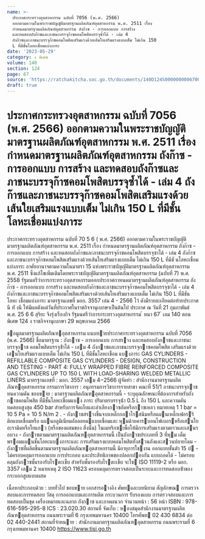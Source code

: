 ```yaml
---
name: >-
  ประกาศกระทรวงอุตสาหกรรม ฉบับที่ 7056 (พ.ศ. 2566)
  ออกตามความในพระราชบัญญัติมาตรฐานผลิตภัณฑ์อุตสาหกรรม พ.ศ. 2511 เรื่อง
  กำหนดมาตรฐานผลิตภัณฑ์อุตสาหกรรม ถังก๊าซ - การออกแบบ การสร้าง
  และทดสอบถังก๊าซและภาชนะบรรจุก๊าซคอมโพสิตบรรจุซ้ำได้ - เล่ม 4
  ถังก๊าซและภาชนะบรรจุก๊าซคอมโพสิตเสริมแรงด้วยเส้นใยเสริมแรงแบบเต็ม ไม่เกิน 150
  L ที่มีชั้นโลหะเชื่อมแบ่งภาระ
date: '2023-05-29'
category: ง พิเศษ
volume: 140
section: 124
page: 67
source: 'https://ratchakitcha.soc.go.th/documents/140D124S0000000006700.pdf'
draft: true
---
```


# ประกาศกระทรวงอุตสาหกรรม ฉบับที่ 7056 (พ.ศ. 2566) ออกตามความในพระราชบัญญัติมาตรฐานผลิตภัณฑ์อุตสาหกรรม พ.ศ. 2511 เรื่อง กำหนดมาตรฐานผลิตภัณฑ์อุตสาหกรรม ถังก๊าซ - การออกแบบ การสร้าง และทดสอบถังก๊าซและภาชนะบรรจุก๊าซคอมโพสิตบรรจุซ้ำได้ - เล่ม 4 ถังก๊าซและภาชนะบรรจุก๊าซคอมโพสิตเสริมแรงด้วยเส้นใยเสริมแรงแบบเต็ม ไม่เกิน 150 L ที่มีชั้นโลหะเชื่อมแบ่งภาระ

ประกาศกระทรวงอุตสาหกรรม ฉบับที่ 70 5 6 ( พ.ศ. 2566) ออกตามความในพระราชบัญญัติมาตรฐานผลิตภัณฑ์อุตสาหกรรม พ.ศ. 2511 เรื่อง กำหนดมาตรฐานผลิตภัณฑ์อุตสาหกรรม ถังก๊าซ - การออกแบบ การสร้าง และทดสอบถังก๊าซและภาชนะบรรจุก๊าซคอมโพสิตบรรจุซาได้ - เล่ม 4 ถังก๊าซและภาชนะบรรจุก๊าซคอมโพสิตเสริมแรงด้วยเส้นใยเสริมแรงแบบเต็ม ไม่เกิน 150 L ที่มีชั นโลหะเชื่อมแบ่งภาระ อาศัยอานาจตามความในมาตรา 15 แห่งพระราชบัญญัติมาตรฐานผลิตภัณฑ์อุตสาหกรรม พ.ศ. 2511 ซึ่งแก้ไขเพิ่มเติมโดยพระราชบัญญัติมาตรฐานผลิตภัณฑ์อุตสาหกรรม (ฉบับที่ 7) พ.ศ. 2558 รัฐมนตรีว่าการกระทรวงอุตสาหกรรมออกประกาศกาหนดมาตรฐานผลิตภัณฑ์อุตสาหกรรม ถังก๊าซ - การออกแบบ การสร้าง และทดสอบถังก๊าซและภาชนะบรรจุก๊าซคอมโพสิตบรรจุซาได้ - เล่ม 4 ถังก๊าซและภาชนะบรรจุก๊าซคอมโพสิตเสริมแรงด้วยเส้นใยเสริมแรงแบบเต็ม ไม่เกิน 150 L ที่มีชันโลหะ เชื่อมแบ่งภาระ มาตรฐานเลขที่ มอก. 3557 เล่ม 4 - 2566 ไว้ ดังมีรายละเอียดต่อท้ายประกาศนี ทั งนี ให้มีผลตังแต่วันที่ประกาศในราชกิจจานุเบกษาเป็นต้นไป ประกาศ ณ วันที่ 21 กุมภาพันธ์ พ.ศ. 25 6 6 สุริยะ จึงรุ่งเรืองกิจ รัฐมนตรีว่าการกระทรวงอุตสาหกรรม ้ หนา 67 ่ เลม 140 ตอนพิเศษ 124 ง ราชกิจจานุเบกษา 29 พฤษภาคม 2566

ขอมูลมาตรฐานผลิตภัณฑอุตสาหกรรม แนบทายประกาศกระทรวงอุตสาหกรรม ฉบับที่ 7056 (พ.ศ. 2566) ชื่อมาตรฐาน : ถังกาซ - การออกแบบ การสราง และทดสอบถังกาซและภาชนะบรรจุกาซ คอมโพสิตบรรจุซ้ําได้ - เลม 4 ถังกาซและภาชนะบรรจุกาซคอมโพสิต เสริมแรงด้วยเสนใยเสริมแรงแบบเต็ม ไม่เกิน 150 L ที่มีชั้นโลหะเชื่อม แบงภาระ GAS CYLINDERS - REFILLABLE COMPOSITE GAS CYLINDERS - DESIGN, CONSTRUCTION AND TESTING - PART 4: FULLY WRAPPED FIBRE REINFORCED COMPOSITE GAS CYLINDERS UP TO 150 L WITH LOAD-SHARING WELDED METALLIC LINERS มาตรฐานเลขที่ : มอก. 3557 เลม 4−2566 ผู้จัดทํา : สํานักงานมาตรฐานผลิตภัณฑอุตสาหกรรม กรรมการวิชาการ : อนุกรรมการวิชาการรายสาขา คณะที่ 51/1 ภาชนะบรรจุกาซทนความดัน ขอบขาย : มาตรฐานผลิตภัณฑอุตสาหกรรมนี้ - ระบุคุณลักษณะที่ต้องการสําหรับถังกาซคอมโพสิต ที่มีชั้นโลหะเชื่อมแบง ภาระ ปริมาตรบรรจุน้ํา 0.5 L ถึง 150 L และความดันทดสอบสูงสุด 450 bar สําหรับการจัดเก็บและลําเลียงกาซอัดหรือกาซเหลว หมายเหตุ 1 1 bar = 10 5 Pa = 10 5 N/m 2 . - ถังกาซสรางขึ้นจากเหล็กกลาไรสนิมหรือแผนเหล็กเฟอรริติกแบบเชื่อมหรือ แผนอลูมิเนียมอัลลอยดแบบเชื่อมและ หุมด้วยคารบอนไฟเบอรหรือเสนใยอะรามิดหรือใยแกว (หรือของผสมของ สิ่งนั้น) ในเมทริกซเพื่อให้มีการเสริมแรงตามยาวและเสนรอบวง - ถังกาซตามมาตรฐานผลิตภัณฑอุตสาหกรรมนี้ เป็นถังกาซประเภทที่ 3 ที่หุม เต็มพรอมแผนชั้นโลหะแบงภาระและ การเสริมแรงแบบคอมโพสิตทั้งสวนถังและสวนปลายโดม - ถังกาซที่ผลิตขึ้นตามมาตรฐานผลิตภัณฑอุตสาหกรรมนี้ มีอายุการใชงาน ออกแบบขั้นต่ํา 15 ป - ไม่ครอบคลุมการออกแบบ การประกอบ และประสิทธิภาพของปลอกปองกัน แบบถอดได้ - ไม่ครอบคลุมถังกาซชั้นรองรับไรตะเข็บ สําหรับชั้นรองรับไรตะเข็บ จะใช ISO 11119-2 หรือ มอก. 3357 เลม 2 หมายเหตุ 2 ISO 11623 ครอบคลุมการตรวจสอบเป็นระยะและการทดสอบซ้ําของ กระบอกสูบแบบผสม

เนื้อหาประกอบด้วย : บททั่วไป ขอบขาย เอกสารอางอิง ศัพทและบทนิยาม สัญลักษณ การตรวจสอบและการทดสอบ วัสดุ การออกแบบและการผลิต กระบวนการ รับรองแบบ การตรวจสอบและการทดสอบเป็นชุด เครื่องหมายและฉลาก ถังกาซ และภาคผนวก จํานวนหน้า : 56 หน้า ISBN : 978-616-595-295-8 ICS : 23.020.30 สถานที่ จัดเก็บ : หองสมุดสํานักงานมาตรฐานผลิตภัณฑอุตสาหกรรม ถนนพระรามที่ 6 กรุงเทพมหานคร 10400 โทรศัพท 02 430 6834 ต่อ 02 440-2441 สถานที่จําหนาย : สํานักงานมาตรฐานผลิตภัณฑอุตสาหกรรม ถนนพระรามที่ 6 กรุงเทพมหานคร 10400 https://www.tisi.go.th
